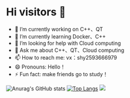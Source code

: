 # Hi visitors 👋
- 🔭 I’m currently working on C++、QT
- 🌱 I’m currently learning Docker、C++
- 🤔 I’m looking for help with Cloud computing
- 💬 Ask me about C++、QT、Cloud computing
- 📫 How to reach me: vx：shy2593666979
- 😄 Pronouns: Hello！
- ⚡ Fun fact: make friends go to study！

<!--
**Shy2593666979/Shy2593666979** is a ✨ _special_ ✨ repository because its `README.md` (this file) appears on your GitHub profile.

Here are some ideas to get you started:

- 🔭 I’m currently working on ...
- 🌱 I’m currently learning ...
- 👯 I’m looking to collaborate on ...
- 🤔 I’m looking for help with ...
- 💬 Ask me about ...
- 📫 How to reach me: ...
- 😄 Pronouns: ...
- ⚡ Fun fact: ...
-->

![Anurag's GitHub stats](https://github-readme-stats.vercel.app/api?username=Shy2593666979&show_icons=true&theme=tokyonight)
[![Top Langs](https://github-readme-stats.vercel.app/api/top-langs/?username=Shy2593666979)](https://github.com/Shy2593666979/github-readme-stats)
![](https://activity-graph.herokuapp.com/graph?username=Shy2593666979&theme=github)

